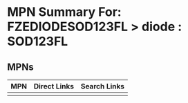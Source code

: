 



# MPN Summary For: FZEDIODESOD123FL > diode : SOD123FL

## MPNs
  

|MPN|Direct Links|Search Links|
| :--- | :--- | :--- |
||||
